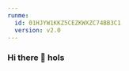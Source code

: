 ```yaml
---
runme:
  id: 01HJYW1KKZ5CEZKWXZC74BB3C1
  version: v2.0
---
```


### Hi there 👋 hols

<!--
**rodolfopm12/rodolfopm12** is a ✨ _special_ ✨ repository because its `README.md` (this file) appears on your GitHub profile.

Here are some ideas to get you started:

- 🔭 I’m currently working on ...
- 🌱 I’m currently learning ...
- 👯 I’m looking to collaborate on ...
- 🤔 I’m looking for help with ...
- 💬 Ask me about ...
- 📫 How to reach me: ...
- 😄 Pronouns: ...
- ⚡ Fun fact: ...
